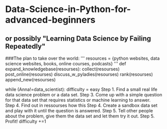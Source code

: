# Data-Science-in-Python-for-advanced-beginners
## or possibly "Learning Data Science by Failing Repeatedly"

###The plan to take over the world:
'''
resources = {python websites, data science websites, books, online courses, podcasts}
'''
def expand_knowledgebase(resourses):
   collect(resourses)
   post_online(resourses)
   discuss_w_pyladies(resourses)
   rank(resourses)
   append_new(resourses)

   while (Anna!=data_scientist): 
      difficulty = easy
      Step 1. Find a small real life data science problem or a data set.
      Step 3. Come up with a simple question for that data set that requires statistics or machine learning to answer.  
      Step 4. Find out in ressourses how this 
      Step 4. Create a sandbox data set and play with it until the question is answered.
      Step 5. Tell other people about the problem, give them the data set and let them try it out.
      Step 5. Profit!
      difficulty +=1
